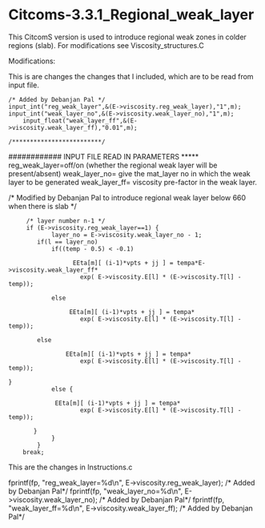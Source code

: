 # Citcoms-3.3.1_Regional_weak_layer
This CitcomS version is used to introduce regional weak zones in colder regions (slab).
For modifications see Viscosity_structures.C


Modifications:

This is are changes the changes that I included, which are to be read from input file.

	/* Added by Debanjan Pal */
	input_int("reg_weak_layer",&(E->viscosity.reg_weak_layer),"1",m);
	input_int("weak_layer_no",&(E->viscosity.weak_layer_no),"1",m);
        input_float("weak_layer_ff",&(E->viscosity.weak_layer_ff),"0.01",m);

	/*************************/
############ INPUT FILE READ IN PARAMETERS
*****	reg_weak_layer=off/on (whether the regional weak layer will be present/absent)
	weak_layer_no= give the mat_layer no in which the weak layer to be generated
 	weak_layer_ff= viscosity pre-factor in the weak layer.

/* Modified by Debanjan Pal to introduce regional weak layer below 660 when there is slab */

		 /* layer number n-1 */
		 if (E->viscosity.reg_weak_layer==1) {
				layer_no = E->viscosity.weak_layer_no - 1;
			if(l == layer_no)                       
				if((temp - 0.5) < -0.1) 

					  EEta[m][ (i-1)*vpts + jj ] = tempa*E->viscosity.weak_layer_ff*
                        exp( E->viscosity.E[l] * (E->viscosity.T[l] - temp));

				else

					 EEta[m][ (i-1)*vpts + jj ] = tempa*
                        exp( E->viscosity.E[l] * (E->viscosity.T[l] - temp));
			
			else

                    EEta[m][ (i-1)*vpts + jj ] = tempa*
                        exp( E->viscosity.E[l] * (E->viscosity.T[l] - temp));
	
	}
			 	else {
				
				 EEta[m][ (i-1)*vpts + jj ] = tempa*
                        exp( E->viscosity.E[l] * (E->viscosity.T[l] - temp)); 
		   
		   }
                }
            }
        break;


This are the changes in Instructions.c 

fprintf(fp, "reg_weak_layer=%d\n", E->viscosity.reg_weak_layer); /* Added by Debanjan Pal*/
     fprintf(fp, "weak_layer_no=%d\n", E->viscosity.weak_layer_no);  /* Added by Debanjan Pal*/
      fprintf(fp, "weak_layer_ff=%d\n", E->viscosity.weak_layer_ff);  /* Added by Debanjan Pal*/




